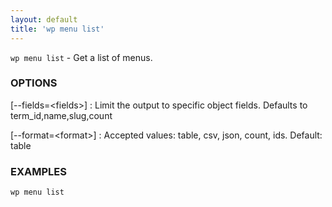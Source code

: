 ```yaml
---
layout: default
title: 'wp menu list'
---
```


`wp menu list` - Get a list of menus.

### OPTIONS

[\--fields=&lt;fields&gt;]
: Limit the output to specific object fields. Defaults to term_id,name,slug,count

[\--format=&lt;format&gt;]
: Accepted values: table, csv, json, count, ids. Default: table

### EXAMPLES

    wp menu list

